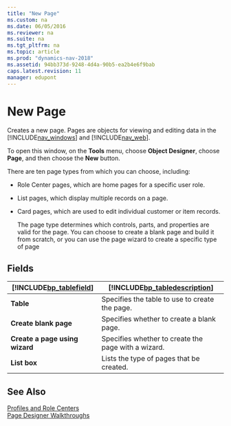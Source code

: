 ```yaml
---
title: "New Page"
ms.custom: na
ms.date: 06/05/2016
ms.reviewer: na
ms.suite: na
ms.tgt_pltfrm: na
ms.topic: article
ms.prod: "dynamics-nav-2018"
ms.assetid: 94bb373d-9248-4d4a-90b5-ea2b4e6f9bab
caps.latest.revision: 11
manager: edupont
---
```

# New Page
Creates a new page. Pages are objects for viewing and editing data in the [!INCLUDE[nav_windows](../includes/nav_windows_md.md)] and [!INCLUDE[nav_web](../includes/nav_web_md.md)].  

 To open this window, on the **Tools** menu, choose **Object Designer**, choose **Page**, and then choose the **New** button.  

 There are ten page types from which you can choose, including:  

- Role Center pages, which are home pages for a specific user role.  

- List pages, which display multiple records on a page.  

- Card pages, which are used to edit individual customer or item records.  

  The page type determines which controls, parts, and properties are valid for the page. You can choose to create a blank page and build it from scratch, or you can use the page wizard to create a specific type of page  

## Fields  

|[!INCLUDE[bp_tablefield](../includes/bp_tablefield_md.md)]|[!INCLUDE[bp_tabledescription](../includes/bp_tabledescription_md.md)]|  
|---------------------------------|---------------------------------------|  
|**Table**|Specifies the table to use to create the page.|  
|**Create blank page**|Specifies whether to create a blank page.|  
|**Create a page using wizard**|Specifies whether to create the page with a wizard.|  
|**List box**|Lists the type of pages that be created.|  

## See Also  
 [Profiles and Role Centers](../Profiles-and-Role-Centers.md)   
 [Page Designer Walkthroughs](../Page-Designer-Walkthroughs.md)
